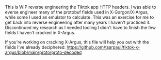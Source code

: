 This is WIP reverse engineering the Tiktok app HTTP headers. I was able to everse engineer many of the protobuf fields used in X-Gorgon/X-Argus, while some I used an emulator to calculate.
This was an exercise for me to get back into reverse engineering after many years I haven't practiced it. Discontinued my research as I needed tooling I didn't have to finish the few fields I haven't cracked in X-Argus.

If you're working on cracking X-Argus, this file will help you out with the fields I've already deciphered:
https://github.com/tsarpaul/tiktok-x-argus/blob/main/proto/proto-decoded
